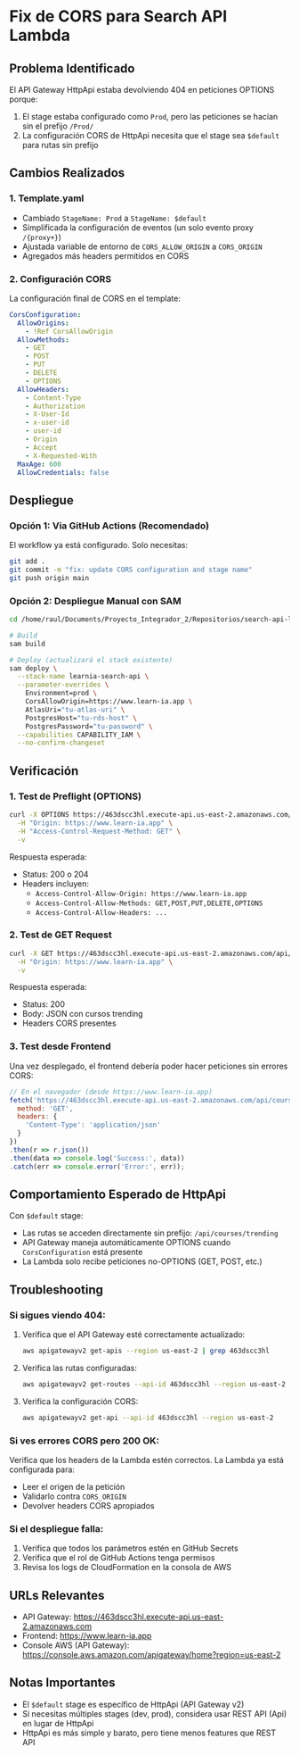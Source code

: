 # Fix de CORS para Search API Lambda

## Problema Identificado

El API Gateway HttpApi estaba devolviendo 404 en peticiones OPTIONS porque:

1. El stage estaba configurado como `Prod`, pero las peticiones se hacían sin el prefijo `/Prod/`
2. La configuración CORS de HttpApi necesita que el stage sea `$default` para rutas sin prefijo

## Cambios Realizados

### 1. Template.yaml

- Cambiado `StageName: Prod` a `StageName: $default`
- Simplificada la configuración de eventos (un solo evento proxy `/{proxy+}`)
- Ajustada variable de entorno de `CORS_ALLOW_ORIGIN` a `CORS_ORIGIN`
- Agregados más headers permitidos en CORS

### 2. Configuración CORS

La configuración final de CORS en el template:

```yaml
CorsConfiguration:
  AllowOrigins:
    - !Ref CorsAllowOrigin
  AllowMethods:
    - GET
    - POST
    - PUT
    - DELETE
    - OPTIONS
  AllowHeaders:
    - Content-Type
    - Authorization
    - X-User-Id
    - x-user-id
    - user-id
    - Origin
    - Accept
    - X-Requested-With
  MaxAge: 600
  AllowCredentials: false
```

## Despliegue

### Opción 1: Via GitHub Actions (Recomendado)

El workflow ya está configurado. Solo necesitas:

```bash
git add .
git commit -m "fix: update CORS configuration and stage name"
git push origin main
```

### Opción 2: Despliegue Manual con SAM

```bash
cd /home/raul/Documents/Proyecto_Integrador_2/Repositorios/search-api-lambda

# Build
sam build

# Deploy (actualizará el stack existente)
sam deploy \
  --stack-name learnia-search-api \
  --parameter-overrides \
    Environment=prod \
    CorsAllowOrigin=https://www.learn-ia.app \
    AtlasUri="tu-atlas-uri" \
    PostgresHost="tu-rds-host" \
    PostgresPassword="tu-password" \
  --capabilities CAPABILITY_IAM \
  --no-confirm-changeset
```

## Verificación

### 1. Test de Preflight (OPTIONS)

```bash
curl -X OPTIONS https://463dscc3hl.execute-api.us-east-2.amazonaws.com/api/courses/trending \
  -H "Origin: https://www.learn-ia.app" \
  -H "Access-Control-Request-Method: GET" \
  -v
```

Respuesta esperada:
- Status: 200 o 204
- Headers incluyen:
  - `Access-Control-Allow-Origin: https://www.learn-ia.app`
  - `Access-Control-Allow-Methods: GET,POST,PUT,DELETE,OPTIONS`
  - `Access-Control-Allow-Headers: ...`

### 2. Test de GET Request

```bash
curl -X GET https://463dscc3hl.execute-api.us-east-2.amazonaws.com/api/courses/trending \
  -H "Origin: https://www.learn-ia.app" \
  -v
```

Respuesta esperada:
- Status: 200
- Body: JSON con cursos trending
- Headers CORS presentes

### 3. Test desde Frontend

Una vez desplegado, el frontend debería poder hacer peticiones sin errores CORS:

```javascript
// En el navegador (desde https://www.learn-ia.app)
fetch('https://463dscc3hl.execute-api.us-east-2.amazonaws.com/api/courses/trending', {
  method: 'GET',
  headers: {
    'Content-Type': 'application/json'
  }
})
.then(r => r.json())
.then(data => console.log('Success:', data))
.catch(err => console.error('Error:', err));
```

## Comportamiento Esperado de HttpApi

Con `$default` stage:
- Las rutas se acceden directamente sin prefijo: `/api/courses/trending`
- API Gateway maneja automáticamente OPTIONS cuando `CorsConfiguration` está presente
- La Lambda solo recibe peticiones no-OPTIONS (GET, POST, etc.)

## Troubleshooting

### Si sigues viendo 404:

1. Verifica que el API Gateway esté correctamente actualizado:
   ```bash
   aws apigatewayv2 get-apis --region us-east-2 | grep 463dscc3hl
   ```

2. Verifica las rutas configuradas:
   ```bash
   aws apigatewayv2 get-routes --api-id 463dscc3hl --region us-east-2
   ```

3. Verifica la configuración CORS:
   ```bash
   aws apigatewayv2 get-api --api-id 463dscc3hl --region us-east-2
   ```

### Si ves errores CORS pero 200 OK:

Verifica que los headers de la Lambda estén correctos. La Lambda ya está configurada para:
- Leer el origen de la petición
- Validarlo contra `CORS_ORIGIN`
- Devolver headers CORS apropiados

### Si el despliegue falla:

1. Verifica que todos los parámetros estén en GitHub Secrets
2. Verifica que el rol de GitHub Actions tenga permisos
3. Revisa los logs de CloudFormation en la consola de AWS

## URLs Relevantes

- API Gateway: https://463dscc3hl.execute-api.us-east-2.amazonaws.com
- Frontend: https://www.learn-ia.app
- Console AWS (API Gateway): https://console.aws.amazon.com/apigateway/home?region=us-east-2

## Notas Importantes

- El `$default` stage es específico de HttpApi (API Gateway v2)
- Si necesitas múltiples stages (dev, prod), considera usar REST API (Api) en lugar de HttpApi
- HttpApi es más simple y barato, pero tiene menos features que REST API
